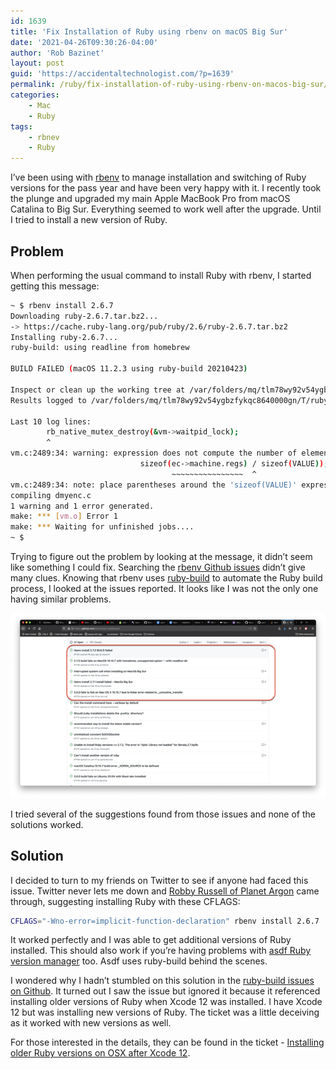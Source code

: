```yaml
---
id: 1639
title: 'Fix Installation of Ruby using rbenv on macOS Big Sur'
date: '2021-04-26T09:30:26-04:00'
author: 'Rob Bazinet'
layout: post
guid: 'https://accidentaltechnologist.com/?p=1639'
permalink: /ruby/fix-installation-of-ruby-using-rbenv-on-macos-big-sur/
categories:
    - Mac
    - Ruby
tags:
    - rbnev
    - Ruby
---
```


I’ve been using with [rbenv](https://github.com/rbenv/rbenv) to manage installation and switching of Ruby versions for the pass year and have been very happy with it. I recently took the plunge and upgraded my main Apple MacBook Pro from macOS Catalina to Big Sur. Everything seemed to work well after the upgrade. Until I tried to install a new version of Ruby.

## Problem

When performing the usual command to install Ruby with rbenv, I started getting this message:

```bash
~ $ rbenv install 2.6.7
Downloading ruby-2.6.7.tar.bz2...
-> https://cache.ruby-lang.org/pub/ruby/2.6/ruby-2.6.7.tar.bz2
Installing ruby-2.6.7...
ruby-build: using readline from homebrew

BUILD FAILED (macOS 11.2.3 using ruby-build 20210423)

Inspect or clean up the working tree at /var/folders/mq/tlm78wy92v54ygbzfykqc8640000gn/T/ruby-build.20210424214159.42314.u6mGui
Results logged to /var/folders/mq/tlm78wy92v54ygbzfykqc8640000gn/T/ruby-build.20210424214159.42314.log

Last 10 log lines:
        rb_native_mutex_destroy(&vm->waitpid_lock);
        ^
vm.c:2489:34: warning: expression does not compute the number of elements in this array; element type is 'const int', not 'VALUE' (aka 'unsigned long') [-Wsizeof-array-div]
                             sizeof(ec->machine.regs) / sizeof(VALUE));
                                    ~~~~~~~~~~~~~~~~  ^
vm.c:2489:34: note: place parentheses around the 'sizeof(VALUE)' expression to silence this warning
compiling dmyenc.c
1 warning and 1 error generated.
make: *** [vm.o] Error 1
make: *** Waiting for unfinished jobs....
~ $
```

Trying to figure out the problem by looking at the message, it didn’t seem like something I could fix. Searching the [rbenv Github issues](https://github.com/rbenv/rbenv/issues) didn’t give many clues. Knowing that rbenv uses [ruby-build](https://github.com/rbenv/ruby-build) to automate the Ruby build process, I looked at the issues reported. It looks like I was not the only one having similar problems.

![CleanShot 2021 04 24 at 21 51](/assets/img/2021/04/CleanShot-2021-04-24-at-21.51.png "CleanShot 2021-04-24 at 21.51.png")

I tried several of the suggestions found from those issues and none of the solutions worked.

## Solution

I decided to turn to my friends on Twitter to see if anyone had faced this issue. Twitter never lets me down and [Robby Russell of Planet Argon](https://www.planetargon.com/about/robby-russell) came through, suggesting installing Ruby with these CFLAGS:

```bash
CFLAGS="-Wno-error=implicit-function-declaration" rbenv install 2.6.7
```

It worked perfectly and I was able to get additional versions of Ruby installed. This should also work if you’re having problems with [asdf Ruby version manager](https://github.com/asdf-vm/asdf-ruby) too. Asdf uses ruby-build behind the scenes.

I wondered why I hadn’t stumbled on this solution in the [ruby-build issues on Github](https://github.com/rbenv/ruby-build/issues). It turned out I saw the issue but ignored it because it referenced installing older versions of Ruby when Xcode 12 was installed. I have Xcode 12 but was installing new versions of Ruby. The ticket was a little deceiving as it worked with new versions as well.

For those interested in the details, they can be found in the ticket - [Installing older Ruby versions on OSX after Xcode 12](https://github.com/rbenv/ruby-build/issues/1489).